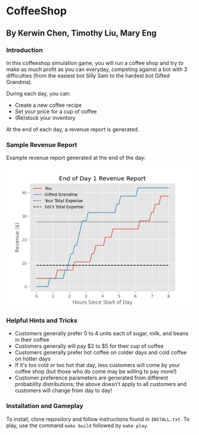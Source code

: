 # CoffeeShop
## By Kerwin Chen, Timothy Liu, Mary Eng

### Introduction
In this coffeeshop simulation game, you will run a coffee shop and try to make as much profit as you can everyday, competing against a bot with 3 difficulties (from the easiest bot Silly Sam to the hardest bot Gifted Grandma). 

During each day, you can:
* Create a new coffee recipe
* Set your price for a cup of coffee
* (Re)stock your inventory

At the end of each day, a revenue report is generated.

### Sample Revenue Report
Example revenue report generated at the end of the day:

![sample revenue report](day1_rev_ex.png)

### Helpful Hints and Tricks
* Customers generally prefer 0 to 4 units each of sugar, milk, and beans in their coffee 
* Customers generally will pay $2 to $5 for their cup of coffee
* Customers generally prefer hot coffee on colder days and cold coffee on hotter days 
* If it's too cold or too hot that day, less customers will come by your coffee shop (but those who do come may be willing to pay more!)
* Customer preference parameters are generated from different probability distributions; the above doesn't apply to all customers and customers will change from day to day!

### Installation and Gameplay
To install, clone repository and follow instructions found in `INSTALL.txt`.
To play, use the command `make build` followed by `make play`.


